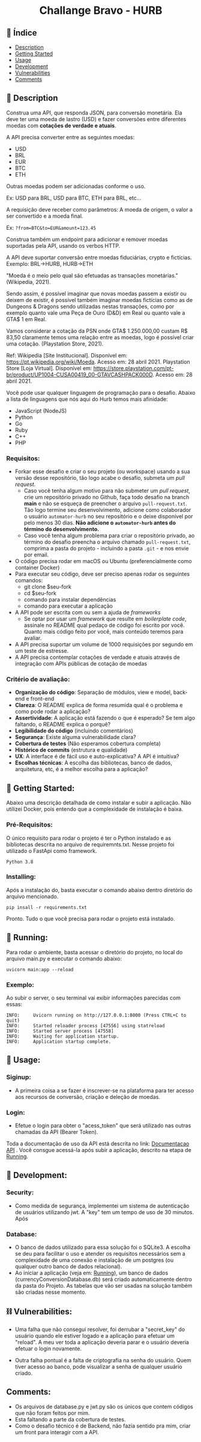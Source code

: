 <h1 align="center">Challange Bravo - HURB</h1>


## 📝 Índice

- [Description](#desc)
- [Getting Started](#getting_started)
- [Usage](#usage)
- [Development](#development)
- [Vulnerabilities](#vulnerabilities)
- [Comments](#comments)

## 🧐 Description <a name = "desc"></a>

Construa uma API, que responda JSON, para conversão monetária. Ela deve ter uma moeda de lastro (USD) e fazer conversões entre diferentes moedas com **cotações de verdade e atuais**.

A API precisa converter entre as seguintes moedas:

-   USD
-   BRL
-   EUR
-   BTC
-   ETH

Outras moedas podem ser adicionadas conforme o uso.

Ex: USD para BRL, USD para BTC, ETH para BRL, etc...

A requisição deve receber como parâmetros: A moeda de origem, o valor a ser convertido e a moeda final.

Ex: `?from=BTC&to=EUR&amount=123.45`

Construa também um endpoint para adicionar e remover moedas suportadas pela API, usando os verbos HTTP.

A API deve suportar conversão entre moedas fiduciárias, crypto e fictícias. Exemplo: BRL->HURB, HURB->ETH

"Moeda é o meio pelo qual são efetuadas as transações monetárias." (Wikipedia, 2021).

Sendo assim, é possível imaginar que novas moedas passem a existir ou deixem de existir, é possível também imaginar moedas fictícias como as de Dungeons & Dragons sendo utilizadas nestas transações, como por exemplo quanto vale uma Peça de Ouro (D&D) em Real ou quanto vale a GTA$ 1 em Real.

Vamos considerar a cotação da PSN onde GTA$ 1.250.000,00 custam R$ 83,50 claramente temos uma relação entre as moedas, logo é possível criar uma cotação. (Playstation Store, 2021).

Ref:
Wikipedia [Site Institucional]. Disponível em: <https://pt.wikipedia.org/wiki/Moeda>. Acesso em: 28 abril 2021.
Playstation Store [Loja Virtual]. Disponível em: <https://store.playstation.com/pt-br/product/UP1004-CUSA00419_00-GTAVCASHPACK000D>. Acesso em: 28 abril 2021.

Você pode usar qualquer linguagem de programação para o desafio. Abaixo a lista de linguagens que nós aqui do Hurb temos mais afinidade:

-   JavaScript (NodeJS)
-   Python
-   Go
-   Ruby
-   C++
-   PHP

### Requisitos:

-   Forkar esse desafio e criar o seu projeto (ou workspace) usando a sua versão desse repositório, tão logo acabe o desafio, submeta um _pull request_.
    -   Caso você tenha algum motivo para não submeter um _pull request_, crie um repositório privado no Github, faça todo desafio na branch **main** e não se esqueça de preencher o arquivo `pull-request.txt`. Tão logo termine seu desenvolvimento, adicione como colaborador o usuário `automator-hurb` no seu repositório e o deixe disponível por pelo menos 30 dias. **Não adicione o `automator-hurb` antes do término do desenvolvimento.**
    -   Caso você tenha algum problema para criar o repositório privado, ao término do desafio preencha o arquivo chamado `pull-request.txt`, comprima a pasta do projeto - incluindo a pasta `.git` - e nos envie por email.
-   O código precisa rodar em macOS ou Ubuntu (preferencialmente como container Docker)
-   Para executar seu código, deve ser preciso apenas rodar os seguintes comandos:
    -   git clone \$seu-fork
    -   cd \$seu-fork
    -   comando para instalar dependências
    -   comando para executar a aplicação
-   A API pode ser escrita com ou sem a ajuda de _frameworks_
    -   Se optar por usar um _framework_ que resulte em _boilerplate code_, assinale no README qual pedaço de código foi escrito por você. Quanto mais código feito por você, mais conteúdo teremos para avaliar.
-   A API precisa suportar um volume de 1000 requisições por segundo em um teste de estresse.
-   A API precisa contemplar cotações de verdade e atuais através de integração com APIs públicas de cotação de moedas

### Critério de avaliação:

-   **Organização do código**: Separação de módulos, view e model, back-end e front-end
-   **Clareza**: O README explica de forma resumida qual é o problema e como pode rodar a aplicação?
-   **Assertividade**: A aplicação está fazendo o que é esperado? Se tem algo faltando, o README explica o porquê?
-   **Legibilidade do código** (incluindo comentários)
-   **Segurança**: Existe alguma vulnerabilidade clara?
-   **Cobertura de testes** (Não esperamos cobertura completa)
-   **Histórico de commits** (estrutura e qualidade)
-   **UX**: A interface é de fácil uso e auto-explicativa? A API é intuitiva?
-   **Escolhas técnicas**: A escolha das bibliotecas, banco de dados, arquitetura, etc, é a melhor escolha para a aplicação?

## 🏁 Getting Started: <a name = "getting_started"></a>

Abaixo uma descrição detalhada de como instalar e subir a aplicação. Não utilizei Docker, pois entendo que a complexidade de instalação é baixa.


### Pré-Requisitos:

O único requisito para rodar o projeto é ter o Python instalado e as bibliotecas descrita no arquivo de requiremnts.txt. Nesse projeto foi utilizado o FastApi como framework.

```
Python 3.8
```

### Installing:

Após a instalação do, basta executar o comando abaixo dentro diretório do arquivo mencionado.

```
pip insall -r requirements.txt
```

Pronto. Tudo o que você precisa para rodar o projeto está instalado.

## 🔧 Running: <a name = "running"></a>
Para rodar o ambiente, basta acessar o diretório do projeto, no local do arquivo main.py e executar o comando abaixo:

```
uvicorn main:app --reload
```

### Exemplo:
Ao subir o server, o seu terminal vai exibir informações parecidas com essas:
```
INFO:     Uvicorn running on http://127.0.0.1:8000 (Press CTRL+C to quit)
INFO:     Started reloader process [47556] using statreload
INFO:     Started server process [47558]
INFO:     Waiting for application startup.
INFO:     Application startup complete.
```


## 🎈 Usage: <a name="usage"></a>

### Siginup:

  - A primeira coisa a se fazer é inscrever-se na plataforma para ter acesso aos recursos de conversão, criação e deleção de moedas.

### Login: 
  - Efetue o login para obter o "acess_token" que será utilizado nas outras chamadas da API (Bearer Token).

Toda a documentação de uso da API está descrita no link: [Documentacao API](http://127.0.0.1:8000/docs#/) . Você consgue acessá-la após subir a aplicação, descrito na etapa de [Running](#running).


## 🚀 Development: <a name = "development"></a>

### Security:
- Como medida de segurança, implementei um sistema de autenticação de usuários utilizando jwt. A "key" tem um tempo de uso de 30 minutos. Após 

### Database:
- O banco de dados utilizado para essa solução foi o SQLite3. A escolha se deu para facilitar o uso e atender os requisitos necessários sem a complexidade de uma conexão e instalação de um postgres (ou qualquer outro banco de dados relacional).
- Ao iniciar a aplicação (veja em: [Running](#running)), um banco de dados (currencyConversionDatabase.db) será criado automaticamente dentro da pasta do Projeto. As tabelas que vão ser usadas na solução também são criadas nesse momento.

## ⛓️ Vulnerabilities: <a name = "vulnerabilities"></a>
- Uma falha que não consegui resolver, foi derrubar a "secret_key" do usuário quando ele estiver logado e a aplicação para efetuar um "reload". A meu ver toda a aplicação deveria parar e o usuário deveria efetuar o login novamente.

- Outra falha pontual é a falta de criptografia na senha do usuário. Quem tiver acesso ao banco, pode visualizar a senha de qualquer usuário criado.

## Comments: <a name = "comments"></a>
- Os arquivos de database.py e jwt.py são os únicos que contem códigos que não foram feitos por mim.
- Esta faltando a parte da cobertura de testes.
- Como o desafio técnico é de Backend, não fazia sentido pra mim, criar um front para interagir com a API.
